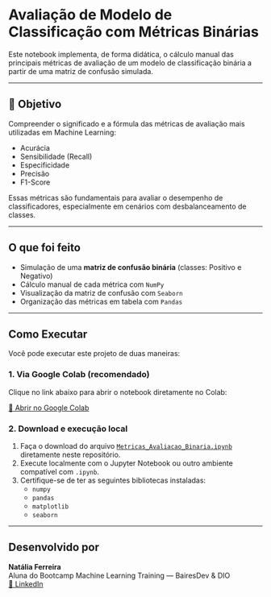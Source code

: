 # Avaliação de Modelo de Classificação com Métricas Binárias

Este notebook implementa, de forma didática, o cálculo manual das principais métricas de avaliação de um modelo de classificação binária a partir de uma matriz de confusão simulada.

---

## 🎯 Objetivo

Compreender o significado e a fórmula das métricas de avaliação mais utilizadas em Machine Learning:

- Acurácia  
- Sensibilidade (Recall)  
- Especificidade  
- Precisão  
- F1-Score  

Essas métricas são fundamentais para avaliar o desempenho de classificadores, especialmente em cenários com desbalanceamento de classes.

---

## O que foi feito

- Simulação de uma **matriz de confusão binária** (classes: Positivo e Negativo)  
- Cálculo manual de cada métrica com `NumPy`  
- Visualização da matriz de confusão com `Seaborn`  
- Organização das métricas em tabela com `Pandas`  

---

## Como Executar

Você pode executar este projeto de duas maneiras:

### 1. Via Google Colab (recomendado)

Clique no link abaixo para abrir o notebook diretamente no Colab:

[🔗 Abrir no Google Colab](https://colab.research.google.com/drive/10sIkBK5Chy_nSMmhgESO-0ctYt_-Z_Lg?usp=sharing)

### 2. Download e execução local

1. Faça o download do arquivo [`Metricas_Avaliacao_Binaria.ipynb`](Metricas_Avaliacao_Binaria.ipynb) diretamente neste repositório.
2. Execute localmente com o Jupyter Notebook ou outro ambiente compatível com `.ipynb`.
3. Certifique-se de ter as seguintes bibliotecas instaladas:
   - `numpy`
   - `pandas`
   - `matplotlib`
   - `seaborn`

---

## Desenvolvido por

**Natália Ferreira**  
Aluna do Bootcamp Machine Learning Training — BairesDev & DIO  
[🔗 LinkedIn](https://www.linkedin.com/in/anatferr/)
